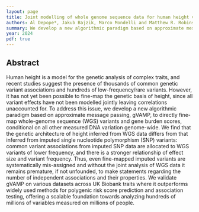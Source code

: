 ```yaml
---
layout: page
title: Joint modelling of whole genome sequence data for human height via approximate message passing
authors: Al Depope*, Jakub Bajzik, Marco Mondelli and Matthew R. Robinson
summary: We develop a new algorithmic paradigm based on approximate message passing, gVAMP, to directly fine-map whole-genome sequence (WGS) variants and gene burden scores, conditional on all other measured DNA variation genome-wide. We find that the genetic architecture of height inferred from WGS data differs from that inferred from imputed single nucleotide polymorphism (SNP) variants: common variant associations from imputed SNP data are allocated to WGS variants of lower frequency, and there is a stronger relationship of effect size and variant frequency. 
year: 2024
pdf: true
---
```


## Abstract

Human height is a model for the genetic analysis of complex traits, and recent studies suggest the presence of thousands of common genetic variant associations and hundreds of low-frequency/rare variants. However, it has not yet been possible to fine-map the genetic basis of height, since all variant effects have not been modelled jointly leaving correlations unaccounted for. To address this issue, we develop a new algorithmic paradigm based on approximate message passing, gVAMP, to directly fine-map whole-genome sequence (WGS) variants and gene burden scores, conditional on all other measured DNA variation genome-wide. We find that the genetic architecture of height inferred from WGS data differs from that inferred from imputed single nucleotide polymorphism (SNP) variants: common variant associations from imputed SNP data are allocated to WGS variants of lower frequency, and there is a stronger relationship of effect size and variant frequency. Thus, even fine-mapped imputed variants are systematically mis-assigned and without the joint analysis of WGS data it remains premature, if not unfounded, to make statements regarding the number of independent associations and their properties. We validate gVAMP on various datasets across UK Biobank traits where it outperforms widely used methods for polygenic risk score prediction and association testing, offering a scalable foundation towards analyzing hundreds of millions of variables measured on millions of people.
